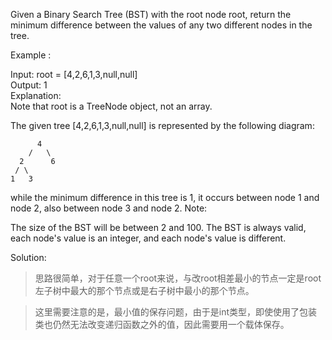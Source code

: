 Given a Binary Search Tree (BST) with the root node root, return the minimum difference between the values of any two different nodes in the tree.

Example :

Input: root = [4,2,6,1,3,null,null]<br>
Output: 1<br>
Explanation:<br>
Note that root is a TreeNode object, not an array.

The given tree [4,2,6,1,3,null,null] is represented by the following diagram:

          4
        /   \
      2      6
     / \    
    1   3  

while the minimum difference in this tree is 1, it occurs between node 1 and node 2, also between node 3 and node 2.
Note:

The size of the BST will be between 2 and 100.
The BST is always valid, each node's value is an integer, and each node's value is different.

Solution:

> 思路很简单，对于任意一个root来说，与改root相差最小的节点一定是root左子树中最大的那个节点或是右子树中最小的那个节点。

> 这里需要注意的是，最小值的保存问题，由于是int类型，即使使用了包装类也仍然无法改变递归函数之外的值，因此需要用一个载体保存。
